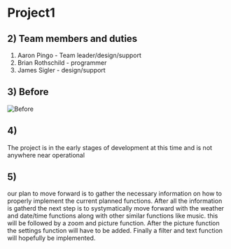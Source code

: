 # Project1


## 2) Team members and duties
   1. Aaron Pingo - Team leader/design/support
   2. Brian Rothschild - programmer 
   3. James Sigler - design/support
## 3) Before 
![Before](https://i.imgur.com/vntOOMv.png)

  
  
## 4) 
   The project is in the early stages of development at this time and is not anywhere near operational
  
##  5)
   our plan to move forward is to gather the necessary information on how to properly implement the current planned functions. After all      the information is gatherd the next step is to systymatically move forward with the weather and date/time functions along with other        similar functions like music. this will be followed by a zoom and picture function. After the picture function the settings function        will have to be added. Finally a filter and text function will hopefully be implemented.
